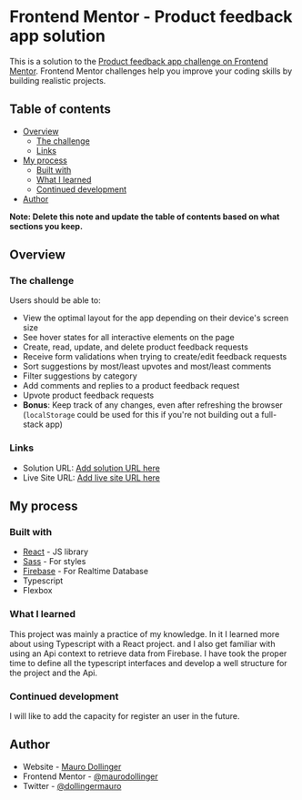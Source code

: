 # Frontend Mentor - Product feedback app solution

This is a solution to the [Product feedback app challenge on Frontend Mentor](https://www.frontendmentor.io/challenges/product-feedback-app-wbvUYqjR6). Frontend Mentor challenges help you improve your coding skills by building realistic projects.

## Table of contents

- [Overview](#overview)
  - [The challenge](#the-challenge)
  - [Links](#links)
- [My process](#my-process)
  - [Built with](#built-with)
  - [What I learned](#what-i-learned)
  - [Continued development](#continued-development)
- [Author](#author)

**Note: Delete this note and update the table of contents based on what sections you keep.**

## Overview

### The challenge

Users should be able to:

- View the optimal layout for the app depending on their device's screen size
- See hover states for all interactive elements on the page
- Create, read, update, and delete product feedback requests
- Receive form validations when trying to create/edit feedback requests
- Sort suggestions by most/least upvotes and most/least comments
- Filter suggestions by category
- Add comments and replies to a product feedback request
- Upvote product feedback requests
- **Bonus**: Keep track of any changes, even after refreshing the browser (`localStorage` could be used for this if you're not building out a full-stack app)


### Links

- Solution URL: [Add solution URL here](https://github.com/maurodollinger/product-feedback-app)
- Live Site URL: [Add live site URL here](https://product-feedback-app-nu.vercel.app/)

## My process

### Built with

- [React](https://reactjs.org/) - JS library
- [Sass](https://sass-lang.com/) - For styles
- [Firebase](https://firebase.google.com/) - For Realtime Database
- Typescript
- Flexbox

### What I learned

This project was mainly a practice of my knowledge.
In it I learned more about using Typescript with a React project.
and I also get familiar with using an Api context to retrieve data from Firebase.
I have took the proper time to define all the typescript interfaces and develop a well structure for the project and the Api.


### Continued development

I will like to add the capacity for register an user in the future.

## Author

- Website - [Mauro Dollinger](https://www.maurodollinger.com.ar)
- Frontend Mentor - [@maurodollinger](https://www.frontendmentor.io/profile/maurodollinger)
- Twitter - [@dollingermauro](https://www.twitter.com/dollingermauro)


